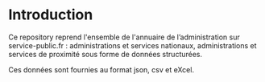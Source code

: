 # Introduction
Ce repository reprend l'ensemble de l'annuaire de l’administration sur service-public.fr : administrations et services nationaux, administrations et services de proximité sous forme de données structurées.

Ces données sont fournies au format json, csv et eXcel.